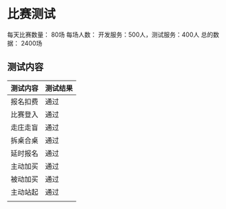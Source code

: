 # 比赛测试
每天比赛数量： 80场 
每场人数：     开发服务：500人，测试服务：400人
总的数据：     2400场

## 测试内容
|测试内容|测试结果|
|-|-|
|报名扣费|通过|
|比赛登入|通过|
|走庄走盲|通过|
|拆桌合桌|通过|
|延时报名|通过|
|主动加买|通过|
|被动加买|通过|
|主动站起|通过|
|||


